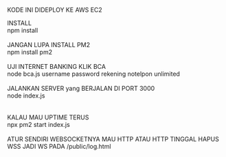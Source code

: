 KODE INI DIDEPLOY KE AWS EC2<br>

INSTALL<br>
npm install
<br><br>
JANGAN LUPA INSTALL PM2<br>
npm install pm2
<br><br>
UJI INTERNET BANKING KLIK BCA<br>
node bca.js username password rekening notelpon unlimited
<br><br>
JALANKAN SERVER yang BERJALAN DI PORT 3000<br>
node index.js<br>
<br><br>
KALAU MAU UPTIME TERUS<br>
npx pm2 start index.js
<br><br>
ATUR SENDIRI WEBSOCKETNYA MAU HTTP ATAU HTTP TINGGAL HAPUS WSS JADI WS PADA /public/log.html
